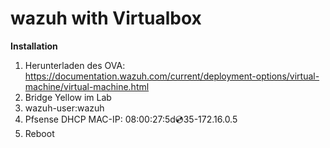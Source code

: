 # wazuh with Virtualbox

**Installation**

1. Herunterladen des OVA: https://documentation.wazuh.com/current/deployment-options/virtual-machine/virtual-machine.html
2. Bridge Yellow im Lab
3. wazuh-user:wazuh
4. Pfsense DHCP MAC-IP: 08:00:27:5d:cd:35-172.16.0.5
5. Reboot